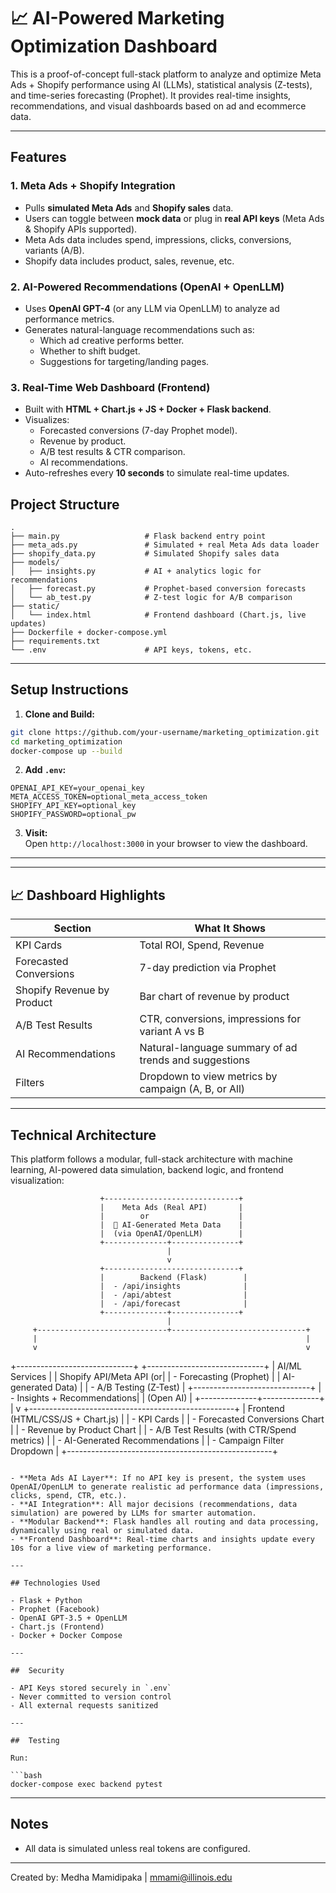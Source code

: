 # 📈 AI-Powered Marketing Optimization Dashboard

This is a proof-of-concept full-stack platform to analyze and optimize Meta Ads + Shopify performance using AI (LLMs), statistical analysis (Z-tests), and time-series forecasting (Prophet). It provides real-time insights, recommendations, and visual dashboards based on ad and ecommerce data.

---

##  Features

###  1. Meta Ads + Shopify Integration
- Pulls **simulated Meta Ads** and **Shopify sales** data.
- Users can toggle between **mock data** or plug in **real API keys** (Meta Ads & Shopify APIs supported).
- Meta Ads data includes spend, impressions, clicks, conversions, variants (A/B).
- Shopify data includes product, sales, revenue, etc.

### 2. AI-Powered Recommendations (OpenAI + OpenLLM)
- Uses **OpenAI GPT-4** (or any LLM via OpenLLM) to analyze ad performance metrics.
- Generates natural-language recommendations such as:
  - Which ad creative performs better.
  - Whether to shift budget.
  - Suggestions for targeting/landing pages.

###  3. Real-Time Web Dashboard (Frontend)
- Built with **HTML + Chart.js + JS + Docker + Flask backend**.
- Visualizes:
  -  Forecasted conversions (7-day Prophet model).
  -  Revenue by product.
  -  A/B test results & CTR comparison.
  - AI recommendations.
- Auto-refreshes every **10 seconds** to simulate real-time updates.



##  Project Structure

```
.
├── main.py                   # Flask backend entry point
├── meta_ads.py               # Simulated + real Meta Ads data loader
├── shopify_data.py           # Simulated Shopify sales data
├── models/
│   ├── insights.py           # AI + analytics logic for recommendations
│   ├── forecast.py           # Prophet-based conversion forecasts
│   └── ab_test.py            # Z-test logic for A/B comparison
├── static/
│   └── index.html            # Frontend dashboard (Chart.js, live updates)
├── Dockerfile + docker-compose.yml
├── requirements.txt
└── .env                      # API keys, tokens, etc.
```

---

##  Setup Instructions

1. **Clone and Build:**

```bash
git clone https://github.com/your-username/marketing_optimization.git
cd marketing_optimization
docker-compose up --build
```

2. **Add `.env`:**

```env
OPENAI_API_KEY=your_openai_key
META_ACCESS_TOKEN=optional_meta_access_token
SHOPIFY_API_KEY=optional_key
SHOPIFY_PASSWORD=optional_pw
```

3. **Visit:**  
Open `http://localhost:3000` in your browser to view the dashboard.

---


---

## 📈 Dashboard Highlights

| Section                    | What It Shows                                             |
|----------------------------|-----------------------------------------------------------|
| KPI Cards                  | Total ROI, Spend, Revenue                                 |
| Forecasted Conversions     | 7-day prediction via Prophet                              |
| Shopify Revenue by Product | Bar chart of revenue by product                           |
| A/B Test Results           | CTR, conversions, impressions for variant A vs B          |
| AI Recommendations         | Natural-language summary of ad trends and suggestions     |
| Filters                    | Dropdown to view metrics by campaign (A, B, or All)       |

---

## Technical Architecture

This platform follows a modular, full-stack architecture with machine learning, AI-powered data simulation, backend logic, and frontend visualization:


                        +------------------------------+
                        |    Meta Ads (Real API)       |
                        |        or                    |
                        |  🤖 AI-Generated Meta Data    |
                        |  (via OpenAI/OpenLLM)        |
                        +--------------+---------------+
                                       |
                                       v
                        +------------------------------+
                        |        Backend (Flask)        |
                        |  - /api/insights              |
                        |  - /api/abtest                |
                        |  - /api/forecast              |
                        +--------------+---------------+
                                       |
         +-----------------------------+------------------------------+
         |                                                            |
         v                                                            v
+-----------------------------+                        +-----------------------------+
|     AI/ML Services         |                        |     Shopify API/Meta API (or|
| - Forecasting (Prophet)     |                        |     AI-generated Data)      |
| - A/B Testing (Z-Test)      |                        +-----------------------------+
| - Insights + Recommendations|
|   (Open AI)                  |
+--------------+--------------+
               |
               v
+---------------------------------------------------+
|   Frontend (HTML/CSS/JS + Chart.js)               |
| - KPI Cards                                       |
| - Forecasted Conversions Chart                    |
| - Revenue by Product Chart                        |
| - A/B Test Results (with CTR/Spend metrics)       |
| - AI-Generated Recommendations                    |
| - Campaign Filter Dropdown                        |
+---------------------------------------------------+

```

- **Meta Ads AI Layer**: If no API key is present, the system uses OpenAI/OpenLLM to generate realistic ad performance data (impressions, clicks, spend, CTR, etc.).
- **AI Integration**: All major decisions (recommendations, data simulation) are powered by LLMs for smarter automation.
- **Modular Backend**: Flask handles all routing and data processing, dynamically using real or simulated data.
- **Frontend Dashboard**: Real-time charts and insights update every 10s for a live view of marketing performance.

---

## Technologies Used

- Flask + Python
- Prophet (Facebook)
- OpenAI GPT-3.5 + OpenLLM
- Chart.js (Frontend)
- Docker + Docker Compose

---

##  Security

- API Keys stored securely in `.env`
- Never committed to version control
- All external requests sanitized

---

##  Testing

Run:

```bash
docker-compose exec backend pytest
```

---

## Notes

- All data is simulated unless real tokens are configured.


---
Created by: Medha Mamidipaka | mmami@illinois.edu